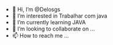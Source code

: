 - 👋 Hi, I’m @Delosgs
- 👀 I’m interested in Trabalhar com java
- 🌱 I’m currently learning JAVA
- 💞️ I’m looking to collaborate on ...
- 📫 How to reach me ...

<!---
Delosgs/Delosgs is a ✨ special ✨ repository because its `README.md` (this file) appears on your GitHub profile.
You can click the Preview link to take a look at your changes.
--->
